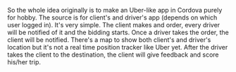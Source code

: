 So the whole idea originally is to make an Uber-like app in Cordova purely for hobby. The source is for client's and driver's app (depends on which user logged in).
It's very simple. The client makes and order, every driver will be notified of it and the bidding starts. Once a driver takes the order, the client will be notified. There's a map to show both client's and driver's location but it's not a real time position tracker like Uber yet. After the driver takes the client to the destination, the client will give feedback and score his/her trip.
